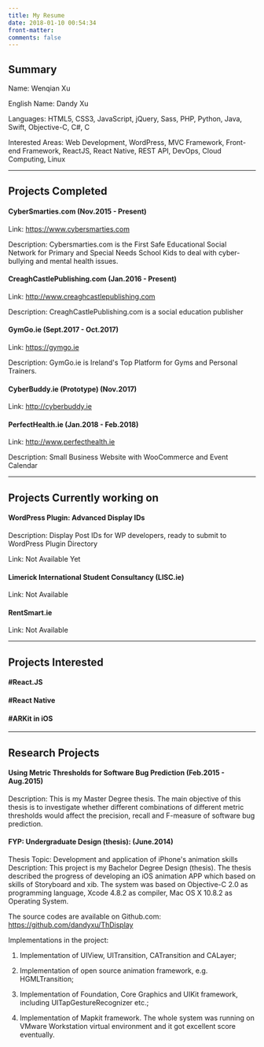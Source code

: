 ```yaml
---
title: My Resume
date: 2018-01-10 00:54:34
front-matter: 
comments: false
---
```


## Summary

Name: Wenqian Xu

English Name: Dandy Xu

Languages: HTML5, CSS3, JavaScript, jQuery, Sass, PHP, Python, Java, Swift, Objective-C, C#, C

Interested Areas: Web Development, WordPress, MVC Framework, Front-end Framework, ReactJS, React Native, REST API, DevOps, Cloud Computing, Linux

---

## Projects Completed

#### CyberSmarties.com (Nov.2015 - Present)

Link: https://www.cybersmarties.com

Description: Cybersmarties.com is the First Safe Educational Social Network for Primary and Special Needs School Kids to deal with cyber-bullying and mental health issues.

#### CreaghCastlePublishing.com (Jan.2016 - Present)

Link: http://www.creaghcastlepublishing.com

Description: CreaghCastlePublishing.com is a social education publisher

#### GymGo.ie (Sept.2017 - Oct.2017)

Link: https://gymgo.ie

Description: GymGo.ie is Ireland's Top Platform for Gyms and Personal Trainers.

#### CyberBuddy.ie (Prototype) (Nov.2017)

Link: http://cyberbuddy.ie

#### PerfectHealth.ie (Jan.2018 - Feb.2018)

Link: http://www.perfecthealth.ie

Description: Small Business Website with WooCommerce and Event Calendar

---

## Projects Currently working on

#### WordPress Plugin: Advanced Display IDs

Description: Display Post IDs for WP developers, ready to submit to WordPress Plugin Directory

Link: Not Available Yet

#### Limerick International Student Consultancy (LISC.ie)

Link: Not Available

#### RentSmart.ie

Link: Not Available

---

## Projects Interested

#### #React.JS

#### #React Native

#### #ARKit in iOS

--- 

## Research Projects

#### Using Metric Thresholds for Software Bug Prediction (Feb.2015 - Aug.2015)

Description: This is my Master Degree thesis. The main objective of this thesis is to investigate whether different combinations of different metric thresholds would affect the precision, recall and F-measure of software bug prediction.

#### FYP: Undergraduate Design (thesis): (June.2014)
Thesis Topic: Development and application of iPhone's animation skills
Description: This project is my Bachelor Degree Design (thesis). The thesis described the progress of developing an iOS animation APP which based on skills of Storyboard and xib. The system was based on Objective-C 2.0 as programming language, Xcode 4.8.2 as compiler, Mac OS X 10.8.2 as Operating System. 

The source codes are available on Github.com:
https://github.com/dandyxu/ThDisplay

Implementations in the project:
1) Implementation of UIView, UITransition, CATransition and CALayer;

2) Implementation of open source animation framework, e.g. HGMLTransition;

3) Implementation of Foundation, Core Graphics and UIKit framework, including UITapGestureRecognizer etc.;

4) Implementation of Mapkit framework.
The whole system was running on VMware Workstation virtual environment and it got excellent score eventually.
